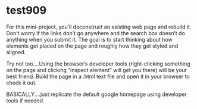 # test909

For this mini-project, you’ll deconstruct an existing web page and rebuild it.
Don’t worry if the links don’t go anywhere and the search box doesn’t do anything when you submit it. 
The goal is to start thinking about how elements get placed on the page and roughly how they get styled and aligned.

Try not too....Using the browser’s developer tools (right-clicking something on the page and clicking “inspect element” 
will get you there) will be your best friend. Build the page in a .html text file and open it in your browser
to check it out.

BASICALLY....just replicate the default google homepage using developer tools if needed.
